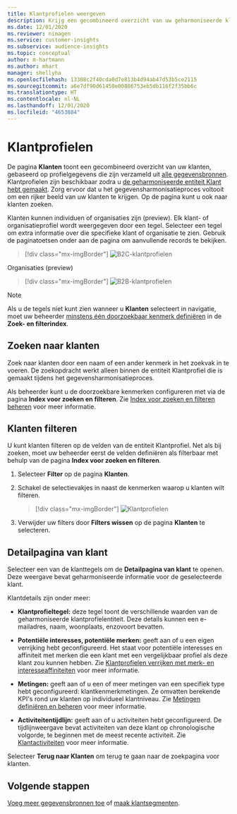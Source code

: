 ```yaml
---
title: Klantprofielen weergeven
description: Krijg een gecombineerd overzicht van uw geharmoniseerde klantgegevens.
ms.date: 12/01/2020
ms.reviewer: nimagen
ms.service: customer-insights
ms.subservice: audience-insights
ms.topic: conceptual
author: m-hartmann
ms.author: mhart
manager: shellyha
ms.openlocfilehash: 13308c2f40cda0d7e813b4d94ab47d53b5ce2115
ms.sourcegitcommit: a6e7df90d61450e00886753eb5db116f2f35bb6c
ms.translationtype: HT
ms.contentlocale: nl-NL
ms.lasthandoff: 12/01/2020
ms.locfileid: "4653884"
---
```

# <a name="customer-profiles"></a>Klantprofielen

De pagina **Klanten** toont een gecombineerd overzicht van uw klanten, gebaseerd op profielgegevens die zijn verzameld uit [alle gegevensbronnen](data-sources.md). Klantprofielen zijn beschikbaar zodra u [de geharmoniseerde entiteit Klant hebt gemaakt](data-unification.md). Zorg ervoor dat u het gegevensharmonisatieproces voltooit om een rijker beeld van uw klanten te krijgen. Op de pagina kunt u ook naar klanten zoeken.

Klanten kunnen individuen of organisaties zijn (preview). Elk klant- of organisatieprofiel wordt weergegeven door een tegel. Selecteer een tegel om extra informatie over die specifieke klant of organisatie te zien. Gebruik de paginatoetsen onder aan de pagina om aanvullende records te bekijken.

> [!div class="mx-imgBorder"] 
> ![B2C-klantprofielen](media/profiles-customers.png "B2C-klantprofielen")

Organisaties (preview)
> [!div class="mx-imgBorder"] 
> ![B2B-klantprofielen](media/profile-customers-b2b.png "B2B-klantprofielen")

> [!NOTE]
> Als u de tegels niet kunt zien wanneer u **Klanten** selecteert in navigatie, moet uw beheerder [minstens één doorzoekbaar kenmerk definiëren](search-filter-index.md) in de **Zoek- en filterindex**.

## <a name="search-for-customers"></a>Zoeken naar klanten

Zoek naar klanten door een naam of een ander kenmerk in het zoekvak in te voeren. De zoekopdracht werkt alleen binnen de entiteit Klantprofiel die is gemaakt tijdens het gegevensharmonisatieproces.

Als beheerder kunt u de doorzoekbare kenmerken configureren met via de pagina **Index voor zoeken en filteren**. Zie [Index voor zoeken en filteren beheren](search-filter-index.md) voor meer informatie.

## <a name="filter-customers"></a>Klanten filteren

U kunt klanten filteren op de velden van de entiteit Klantprofiel. Net als bij zoeken, moet uw beheerder eerst de velden definiëren als filterbaar met behulp van de pagina **Index voor zoeken en filteren**.

1. Selecteer **Filter** op de pagina **Klanten**.

2. Schakel de selectievakjes in naast de kenmerken waarop u klanten wilt filteren.

   > [!div class="mx-imgBorder"] 
   > ![Klantprofielen](media/profiles-customers3.png "Klantprofielen")

3. Verwijder uw filters door **Filters wissen** op de pagina **Klanten** te selecteren.

##  <a name="customer-details-page"></a>Detailpagina van klant

Selecteer een van de klanttegels om de **Detailpagina van klant** te openen. Deze weergave bevat geharmoniseerde informatie voor de geselecteerde klant.

Klantdetails zijn onder meer:

-   **Klantprofieltegel:** deze tegel toont de verschillende waarden van de geharmoniseerde klantprofielentiteit. Deze details kunnen een e-mailadres, naam, woonplaats, enzovoort bevatten. 

-   **Potentiële interesses, potentiële merken:** geeft aan of u een eigen verrijking hebt geconfigureerd. Het staat voor potentiële interesses en affiniteit met merken die een klant met een vergelijkbaar profiel als deze klant zou kunnen hebben. Zie [Klantprofielen verrijken met merk- en interesseaffiniteiten](enrichment-microsoft-graph.md) voor meer informatie.

-   **Metingen:** geeft aan of u een of meer metingen van een specifiek type hebt geconfigureerd: klantkenmerkmetingen. Ze omvatten berekende KPI's rond uw klanten op individueel klantniveau. Zie [Metingen definiëren en beheren](measures.md) voor meer informatie.

-   **Activiteitentijdlijn:** geeft aan of u activiteiten hebt geconfigureerd. De tijdlijnweergave bevat activiteiten van deze klant op chronologische volgorde, te beginnen met de meest recente activiteit. Zie [Klantactiviteiten](activities.md) voor meer informatie.

Selecteer **Terug naar Klanten** om terug te gaan naar de zoekpagina voor klanten.

## <a name="next-steps"></a>Volgende stappen

[Voeg meer gegevensbronnen toe](data-sources.md) of [maak klantsegmenten](segments.md).

